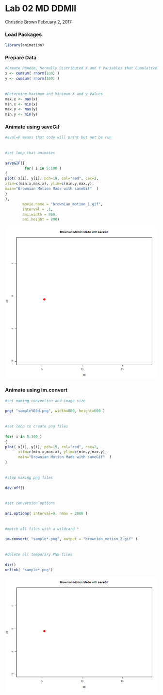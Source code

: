 Lab 02 MD DDMII
================
Christine Brown
February 2, 2017

### Load Packages

``` r
library(animation)
```

### Prepare Data

``` r
#Create Random, Normally Distributed X and Y Variables that Cumulatively Sum
x <- cumsum( rnorm(100) )
y <- cumsum( rnorm(100) )


#Determine Maximum and Minimum X and y Values
max.x <- max(x)
min.x <- min(x)
max.y <- max(y)
min.y <- min(y)
```

### Animate using saveGif

``` r
#eval=F means that code will print but not be run


#set loop that animates

saveGIF({
         for( i in 5:100 )
{
plot( x[i], y[i], pch=19, col="red", cex=2,
xlim=c(min.x,max.x), ylim=c(min.y,max.y),
main="Brownian Motion Made with saveGif"  )
}
},
        movie.name = "brownian_motion_1.gif",
        interval = .1,
        ani.width = 800,
        ani.height = 800)
```

![](https://github.com/R-Class/lab-02-animations-christine-brown/blob/master/brownian_motion_1.gif?raw=true "Brownian Motion 1")

### Animate using im.convert

``` r
#set naming convention and image size

png( "sample%03d.png", width=800, height=600 )


#set loop to create png files

for( i in 5:100 )
{
plot( x[i], y[i], pch=19, col="red", cex=2,
      xlim=c(min.x,max.x), ylim=c(min.y,max.y),
      main="Brownian Motion Made with saveGif"  )
}                                              


#stop making png files

dev.off()                                      


#set conversion options

ani.options( interval=0, nmax = 2000 )


#match all files with a wildcard *

im.convert( "sample*.png", output = "brownian_motion_2.gif" )


#delete all temporary PNG files

dir()
unlink( "sample*.png")
```

![](https://github.com/R-Class/lab-02-animations-christine-brown/blob/master/brownian_motion_2.gif?raw=true "Brownian Motion 2")
